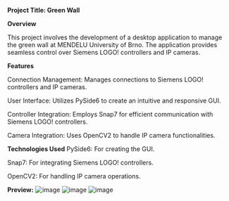 **Project Title: Green Wall**


**Overview**

This project involves the development of a desktop application to manage the green wall at MENDELU University of Brno. The application provides seamless control over Siemens LOGO! controllers and IP cameras.


**Features**

Connection Management: Manages connections to Siemens LOGO! controllers and IP cameras.

User Interface: Utilizes PySide6 to create an intuitive and responsive GUI.

Controller Integration: Employs Snap7 for efficient communication with Siemens LOGO! controllers.

Camera Integration: Uses OpenCV2 to handle IP camera functionalities.

**Technologies Used**
PySide6: For creating the GUI.

Snap7: For integrating Siemens LOGO! controllers.

OpenCV2: For handling IP camera operations.

**Preview:**
![image](https://github.com/user-attachments/assets/7c415980-aa0d-4dc3-a8e3-b94d46186bb3)
![image](https://github.com/user-attachments/assets/dcaa31bf-82ff-474e-b095-d9879d0efe1b)
![image](https://github.com/user-attachments/assets/56e22fa7-b015-4e6b-88ef-d3c0d311f709)

